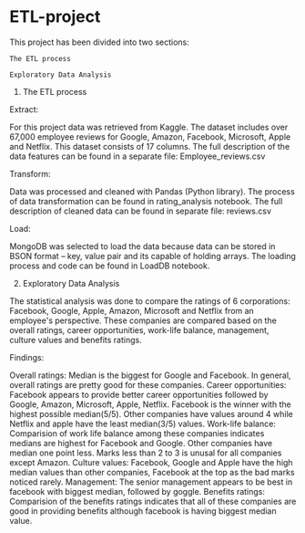 # ETL-project

This project has been divided into two sections: 

	The ETL process
	
	Exploratory Data Analysis

1.	The ETL process

Extract: 

For this project data was retrieved from Kaggle. The dataset includes over 67,000 employee reviews for Google, Amazon, Facebook, Microsoft, Apple and Netflix. This dataset consists of 17 columns. The full description of the data features can be found in a separate file: 
Employee_reviews.csv

Transform: 

Data was processed and cleaned with Pandas (Python library). The process of data transformation can be found in rating_analysis notebook. The full description of cleaned data can be found in separate file: 
reviews.csv

Load: 

MongoDB was selected to load the data because data can be stored in BSON format – key, value pair and its capable of holding arrays. The loading process and code can be found in LoadDB notebook.

2.	Exploratory Data Analysis

The statistical analysis was done to compare the ratings of 6 corporations: Facebook, Google, Apple, Amazon, Microsoft and Netflix from an employee's perspective. These companies are compared based on the overall ratings, career opportunities, work-life balance, management, culture values and benefits ratings.

Findings:

Overall ratings: Median is the biggest for Google and Facebook. In general, overall ratings are pretty good for these companies.
Career opportunities: Facebook appears to provide better career opportunities followed by Google, Amazon, Microsoft, Apple, Netflix. Facebook is the winner with the highest possible median(5/5). Other companies have values around 4 while Netflix and apple have the least median(3/5) values.
Work-life balance: Comparision of work life balance among these companies indicates medians are highest for Facebook and Google. Other companies have median one point less. Marks less than 2 to 3 is unusal for all companies except Amazon.
Culture values: Facebook, Google and Apple have the high median values than other companies, Facebook at the top as the bad marks noticed rarely.
Management: The senior management appears to be best in facebook with biggest median, followed by goggle.
Benefits ratings: Comparision of the benefits ratings indicates that all of these companies are good in providing benefits although facebook is having biggest median value.



